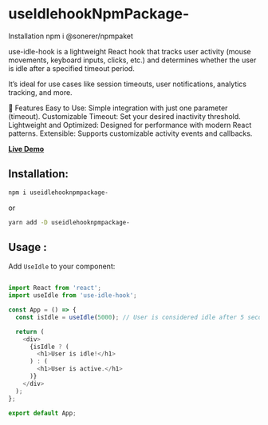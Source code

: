 # useIdlehookNpmPackage-
Installation npm i @sonerer/npmpaket


use-idle-hook is a lightweight React hook that tracks user activity (mouse movements, keyboard inputs, clicks, etc.) and determines whether the user is idle after a specified timeout period.

It’s ideal for use cases like session timeouts, user notifications, analytics tracking, and more.

🚀 Features
Easy to Use: Simple integration with just one parameter (timeout).
Customizable Timeout: Set your desired inactivity threshold.
Lightweight and Optimized: Designed for performance with modern React patterns.
Extensible: Supports customizable activity events and callbacks.


[**Live Demo**](https://github.com/SonerEr2/useIdlehookNpmPackage-.git)

## Installation:

```bash
npm i useidlehooknpmpackage-
```

or

```bash
yarn add -D useidlehooknpmpackage-
```

## Usage :

Add `UseIdle` to your component:

```js

import React from 'react';
import useIdle from 'use-idle-hook';

const App = () => {
  const isIdle = useIdle(5000); // User is considered idle after 5 seconds of inactivity

  return (
    <div>
      {isIdle ? (
        <h1>User is idle!</h1>
      ) : (
        <h1>User is active.</h1>
      )}
    </div>
  );
};

export default App;

